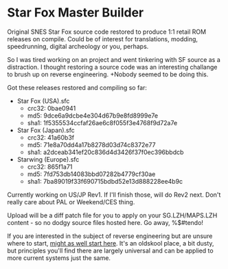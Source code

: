 # Star Fox Master Builder
Original SNES Star Fox source code restored to produce 1:1 retail ROM releases on compile.
Could be of interest for translations, modding, speedrunning, digital archeology or you, perhaps.

So I was tired working on an project and went tinkering with SF source as a distraction. 
I thought restoring a source code was an interesting challange to brush up on reverse engineering. 
+Nobody seemed to be doing this.

Got these releases restored and compiling so far:
- Star Fox (USA).sfc
  * crc32: 0bae0941
  * md5: 9dce6a9dcbe4e304d67b9e8fd8999e7e
  * sha1: 1f5355534ccfaf26ae6c8f055f3e4768f9d72a7e
- Star Fox (Japan).sfc
  * crc32: 41a60b3f
  * md5: 71e8a70dd4a17b8278d03d74c8372e77
  * sha1: a2dceab341ef20c836d4d3426f37f0ec396bbdcb
- Starwing (Europe).sfc
  * crc32: 865f1a71
  * md5: 7fd753db14083bbd07282b4779cf30ae
  * sha1: 7ba89019f33f690715bdbd52e13d888228ee4b9c
 
Currently working on US/JP Rev1. If I'll finish those, will do Rev2 next. Don't really care about PAL or Weekend/CES thing.

Upload will be a diff patch file for you to apply on your SG.LZH/MAPS.LZH content - so no dodgy source files hosted here.
Go away, %$#tendo!

If you are interested in the subject of reverse engineering but are unsure where to start, [might as well start here](http://www.woodmann.com/fravia/academy.htm).
It's an oldskool place, a bit dusty, but principles you'll find there are largely universal and can be applied to more current systems just the same.
